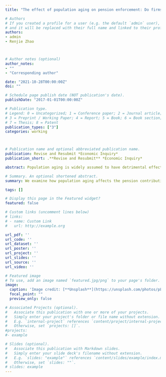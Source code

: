 ```yaml
---
title: "The effect of population aging on pension enforcement: Do firms bear the burden?"

# Authors
# If you created a profile for a user (e.g. the default `admin` user), write the username (folder name) here
# and it will be replaced with their full name and linked to their profile.
authors:
- admin
- Renjie Zhao



# Author notes (optional)
author_notes:
- ""
- "Corresponding author"

date: "2021-10-28T00:00:00Z"
doi: ""

# Schedule page publish date (NOT publication's date).
publishDate: "2017-01-01T00:00:00Z"

# Publication type.
# Legend: 0 = Uncategorized; 1 = Conference paper; 2 = Journal article;
# 3 = Preprint / Working Paper; 4 = Report; 5 = Book; 6 = Book section;
# 7 = Thesis; 8 = Patent
publication_types: ["3"]
categories: working



# Publication name and optional abbreviated publication name.
publication: Revise and Resubmit *Economic Inquiry*
publication_short: .**Revise and Resubmit** *Economic Inquiry*

abstract: Population aging is widely assumed to have detrimental effects on economic development, especially through an increase in social security burden. This paper starts from the observations that the pension contribution evasion of firms was prevalent in China because local governments lower the pension enforcement under the current pension system. We investigate how the local governments at the city level respond to the population aging and the impact of the population aging on the firm pension burden using administrative data over the period 2008-2015. We present three findings. First, population aging increases the pension contribution burden of firms by enhancing pension enforcement. Second, fiscal pressure is the channel through which population aging affects the pension enforcement of firms. Lastly, the pension administration system in China could significantly affect the net impact of population aging on the pension burden.

# Summary. An optional shortened abstract.
summary: We examine how population aging affects the pension contribution burden of firms.

tags: []

# Display this page in the Featured widget?
featured: false

# Custom links (uncomment lines below)
# links:
# - name: Custom Link
#   url: http://example.org

url_pdf: ''
url_code: ''
url_dataset: ''
url_poster: ''
url_project: ''
url_slides: ''
url_source: ''
url_video: ''

# Featured image
# To use, add an image named `featured.jpg/png` to your page's folder.
image:
  caption: 'Image credit: [**Unsplash**](https://unsplash.com/photos/pLCdAaMFLTE)'
  focal_point: ""
  preview_only: false

# Associated Projects (optional).
#   Associate this publication with one or more of your projects.
#   Simply enter your project's folder or file name without extension.
#   E.g. `internal-project` references `content/project/internal-project/index.md`.
#   Otherwise, set `projects: []`.
#projects:
#- example

# Slides (optional).
#   Associate this publication with Markdown slides.
#   Simply enter your slide deck's filename without extension.
#   E.g. `slides: "example"` references `content/slides/example/index.md`.
#   Otherwise, set `slides: ""`.
# slides: example
---
```


